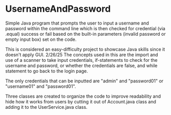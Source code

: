 # UsernameAndPassword
Simple Java program that prompts the user to input a username and password within the command line which is then checked for credential (via .equal) success or fail based
on the built-in parameters (invalid password or empty input box) set on the code.


This is considered an easy-difficulty project to showcase Java skills since it doesn't apply GUI. 2/26/25
The concepts used in this are the import and use of a scanner to take input credentials, if-statements to check for the username and password, or whether the credentials
are false, and while statement to go back to the login page.

The only credentials that can be inputted are "admin" and "password01" or "username01" and "password01".

Three classes are created to organize the code to improve readability and hide how it works from users by cutting it out of Account.java class and adding it 
to the UserService.java class.
